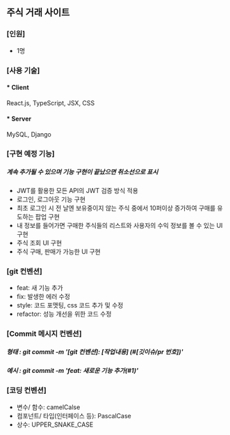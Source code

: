 ## 주식 거래 사이트

### [인원]
- 1명

### [사용 기술]

#### * Client
React.js, TypeScript, JSX, CSS
#### * Server
MySQL, Django

### [구현 예정 기능]
##### 계속 추가될 수 있으며 기능 구현이 끝났으면 취소선으로 표시

- JWT를 활용한 모든 API의 JWT 검증 방식 적용
- 로그인, 로그아웃 기능 구현
- 최초 로그인 시 전 날엔 보유중이지 않는 주식 중에서 10퍼이상 증가하여 구매를 유도하는 팝업 구현
- 내 정보를 들어가면 구매한 주식들의 리스트와 사용자의 수익 정보를 볼 수 있는 UI 구현
- 주식 조회 UI 구현
- 주식 구매, 판매가 가능한 UI 구현

### [git 컨벤션]
- feat: 새 기능 추가
- fix: 발생한 에러 수정
- style: 코드 포맷팅, css 코드 추가 및 수정
- refactor: 성능 개선을 위한 코드 수정   
   
### [Commit 메시지 컨벤션]
##### 형태 : git commit -m '[git 컨벤션]: [작업내용] (#[깃이슈/pr 번호])'
##### 예시 : git commit -m 'feat: 새로운 기능 추가(#1)'
   
### [코딩 컨벤션]
- 변수/ 함수: camelCalse
- 컴포넌트/ 타입(인터페이스 등): PascalCase
- 상수: UPPER_SNAKE_CASE

